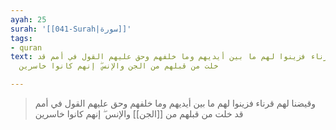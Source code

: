 ```yaml
---
ayah: 25
surah: '[[041-Surah|سورة]]'
tags:
- quran
text: وقيضنا لهم قرناء فزينوا لهم ما بين أيديهم وما خلفهم وحق عليهم القول في أمم قد
  خلت من قبلهم من الجن والإنس ۖ إنهم كانوا خاسرين

---
```

> وقيضنا لهم قرناء فزينوا لهم ما بين أيديهم وما خلفهم وحق عليهم القول في أمم قد خلت من قبلهم من [[الجن]] والإنس ۖ إنهم كانوا خاسرين
